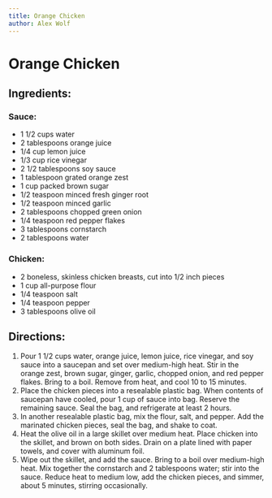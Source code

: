 ```yaml
---
title: Orange Chicken
author: Alex Wolf
---
```

# Orange Chicken

## Ingredients:

### Sauce:

* 1 1/2 cups water
* 2 tablespoons orange juice
* 1/4 cup lemon juice
* 1/3 cup rice vinegar
* 2 1/2 tablespoons soy sauce
* 1 tablespoon grated orange zest
* 1 cup packed brown sugar
* 1/2 teaspoon minced fresh ginger root
* 1/2 teaspoon minced garlic
* 2 tablespoons chopped green onion
* 1/4 teaspoon red pepper flakes
* 3 tablespoons cornstarch
* 2 tablespoons water

### Chicken:

* 2 boneless, skinless chicken breasts, cut into 1/2 inch pieces
* 1 cup all-purpose flour
* 1/4 teaspoon salt
* 1/4 teaspoon pepper
* 3 tablespoons olive oil

## Directions:

1.	Pour 1 1/2 cups water, orange juice, lemon juice, rice vinegar, and soy sauce into a saucepan and set over medium-high heat. Stir in the orange zest, brown sugar, ginger, garlic, chopped onion, and red pepper flakes. Bring to a boil. Remove from heat, and cool 10 to 15 minutes.
2.	Place the chicken pieces into a resealable plastic bag. When contents of saucepan have cooled, pour 1 cup of sauce into bag. Reserve the remaining sauce. Seal the bag, and refrigerate at least 2 hours.
3.	In another resealable plastic bag, mix the flour, salt, and pepper. Add the marinated chicken pieces, seal the bag, and shake to coat.
4.	Heat the olive oil in a large skillet over medium heat. Place chicken into the skillet, and brown on both sides. Drain on a plate lined with paper towels, and cover with aluminum foil.
5.	Wipe out the skillet, and add the sauce. Bring to a boil over medium-high heat. Mix together the cornstarch and 2 tablespoons water; stir into the sauce. Reduce heat to medium low, add the chicken pieces, and simmer, about 5 minutes, stirring occasionally.
